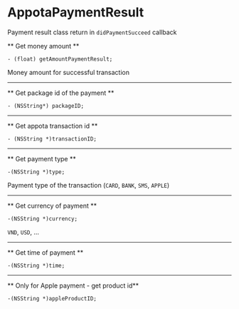 AppotaPaymentResult 
======
Payment result class return in `didPaymentSucceed` callback

** Get money amount **  

```
- (float) getAmountPaymentResult;
```
Money amount for successful transaction

----
** Get package id of the payment ** 

```
- (NSString*) packageID;
```

-----

** Get appota transaction id **

```
- (NSString *)transactionID;
```
----

** Get payment type ** 

```
-(NSString *)type;
```

Payment type of the transaction (`CARD`, `BANK`, `SMS`, `APPLE`)

----

** Get currency of payment **  

```
-(NSString *)currency;
```
`VND`, `USD`, ...

---  

** Get time of payment **  

```
-(NSString *)time;
```

-----
** Only for Apple payment - get product id**

```
-(NSString *)appleProductID;

```
